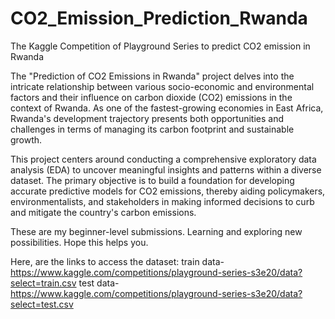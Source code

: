 # CO2_Emission_Prediction_Rwanda
The Kaggle Competition of Playground Series to predict CO2 emission in Rwanda

The "Prediction of CO2 Emissions in Rwanda" project delves into the intricate relationship between various socio-economic and environmental factors and their influence on carbon dioxide (CO2) emissions in the context of Rwanda. As one of the fastest-growing economies in East Africa, Rwanda's development trajectory presents both opportunities and challenges in terms of managing its carbon footprint and sustainable growth.

This project centers around conducting a comprehensive exploratory data analysis (EDA) to uncover meaningful insights and patterns within a diverse dataset. The primary objective is to build a foundation for developing accurate predictive models for CO2 emissions, thereby aiding policymakers, environmentalists, and stakeholders in making informed decisions to curb and mitigate the country's carbon emissions.

These are my beginner-level submissions. Learning and exploring new possibilities. Hope this helps you.

Here, are the links to access the dataset:
train data- https://www.kaggle.com/competitions/playground-series-s3e20/data?select=train.csv
test data- https://www.kaggle.com/competitions/playground-series-s3e20/data?select=test.csv
